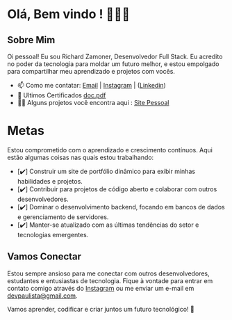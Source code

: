 # Olá, Bem vindo ! 🚀👨‍💻



## Sobre Mim

Oi pessoal! Eu sou Richard Zamoner, Desenvolvedor Full Stack. Eu acredito no poder da tecnologia para moldar um futuro melhor, e estou empolgado para compartilhar meu aprendizado e projetos com vocês.


- 📫 Como me contatar: [Email](mailto:devpaulista@gmail.com) | [Instagram](https://www.instagram.com/rmc.oficial) | ([Linkedin](https://www.linkedin.com/in/dev-richard-zamoner/))
- 🚀 Ultimos Certificados [doc.pdf](https://github.com/Dev-RichardZamoner/Dev-RichardZamoner/files/12549949/doc.pdf)
- 👨‍💻 Alguns projetos você encontra aqui : [Site Pessoal](https://dev-richardzamoner.vercel.app)

# Metas

Estou comprometido com o aprendizado e crescimento contínuos. Aqui estão algumas coisas nas quais estou trabalhando:

- [✔️] Construir um site de portfólio dinâmico para exibir minhas habilidades e projetos.
- [✔️] Contribuir para projetos de código aberto e colaborar com outros desenvolvedores.
- [✔️] Dominar o desenvolvimento backend, focando em bancos de dados e gerenciamento de servidores.
- [✔️] Manter-se atualizado com as últimas tendências do setor e tecnologias emergentes.

## Vamos Conectar

Estou sempre ansioso para me conectar com outros desenvolvedores, estudantes e entusiastas de tecnologia. Fique à vontade para entrar em contato comigo através do [Instagram](https://www.instagram.com/rmc.oficial) ou me enviar um e-mail em devpaulista@gmail.com.

Vamos aprender, codificar e criar juntos um futuro tecnológico! 🚀
